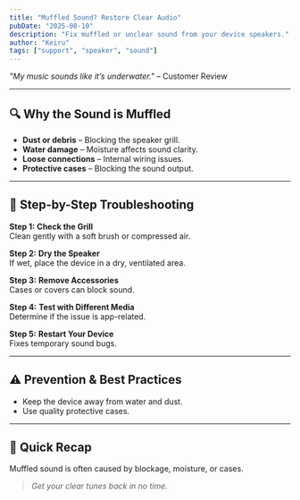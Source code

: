 ```yaml
---
title: "Muffled Sound? Restore Clear Audio"
pubDate: "2025-08-10"
description: "Fix muffled or unclear sound from your device speakers."
author: "Keiru"
tags: ["support", "speaker", "sound"]
---
```


_"My music sounds like it’s underwater."_ – Customer Review

---

## 🔍 Why the Sound is Muffled

- **Dust or debris** – Blocking the speaker grill.
- **Water damage** – Moisture affects sound clarity.
- **Loose connections** – Internal wiring issues.
- **Protective cases** – Blocking the sound output.

---

## 🧭 Step-by-Step Troubleshooting

**Step 1:** **Check the Grill**  
Clean gently with a soft brush or compressed air.

**Step 2:** **Dry the Speaker**  
If wet, place the device in a dry, ventilated area.

**Step 3:** **Remove Accessories**  
Cases or covers can block sound.

**Step 4:** **Test with Different Media**  
Determine if the issue is app-related.

**Step 5:** **Restart Your Device**  
Fixes temporary sound bugs.

---

## ⚠️ Prevention & Best Practices

- Keep the device away from water and dust.
- Use quality protective cases.

---

## 📌 Quick Recap

Muffled sound is often caused by blockage, moisture, or cases.  
> _Get your clear tunes back in no time._
